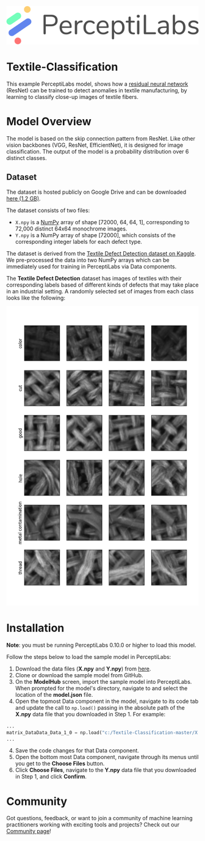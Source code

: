 <p align="center">
  <a href="https://www.perceptilabs.com">
  <img src="./pl_logo.png">
  </a>
</p>

# Textile-Classification

This example PerceptiLabs model, shows how a [residual neural network](https://en.wikipedia.org/wiki/Residual_neural_network) (ResNet) can be trained to detect anomalies in textile manufacturing, by learning to classify close-up images of textile fibers. 

# Model Overview

The model is based on the skip connection pattern from ResNet. Like other vision backbones (VGG, ResNet, EfficientNet), it is designed for image classification. The output of the model is a probability distribution over 6 distinct classes.

## Dataset

The dataset is hosted publicly on Google Drive and can be downloaded [here (1.2 GB)](https://drive.google.com/drive/folders/1i-k71RMxa0LjNJqAjh-cclN6RA-WeBmv?usp=sharing).

The dataset consists of two files:

* `X.npy` is a [NumPy](https://numpy.org/) array of shape [72000, 64, 64, 1], corresponding to 72,000 distinct 64x64 monochrome images.
* `Y.npy` is a NumPy array of shape [72000], which consists of the corresponding integer labels for each defect type.


The dataset is derived from the [Textile Defect Detection dataset on Kaggle](https://www.kaggle.com/belkhirnacim/textiledefectdetection/version/2). We pre-processed the data into two NumPy arrays which can be immediately used for training in PerceptiLabs via Data components.


The **Textile Defect Detection** dataset has images of textiles with their corresponding labels based of different kinds of defects that may take place in an industrial setting. A randomly selected set of images from each class looks like the following:

![](data_preview.png)


# Installation

**Note**: you must be running PerceptiLabs 0.10.0 or higher to load this model.

Follow the steps below to load the sample model in PerceptiLabs:

1. Download the data files (**X.npy** and **Y.npy**) from [here](https://drive.google.com/drive/folders/1i-k71RMxa0LjNJqAjh-cclN6RA-WeBmv?usp=sharing).
2. Clone or download the sample model from GitHub.
2. On the **ModelHub** screen, import the sample model into PerceptiLabs. When prompted for the model's directory, navigate to and select the location of the **model.json** file.
3. Open the topmost Data component in the model, navigate to its code tab and update the call to ```np.load()``` passing in the absolute path of the **X.npy** data file that you downloaded in Step 1. For example:
```python
...
matrix_DataData_Data_1_0 = np.load("c:/Textile-Classification-master/X.npy", mmap_mode='r+').astype(np.float32)
...
```
4. Save the code changes for that Data component.
5. Open the bottom most Data component, navigate through its menus until you get to the **Choose Files** button.
6. Click **Choose Files**, navigate to the **Y.npy** data file that you downloaded in Step 1, and click **Confirm**.


# Community

Got questions, feedback, or want to join a community of machine learning practitioners working with exciting tools and projects? Check out our [Community page](https://www.perceptilabs.com/community)!
